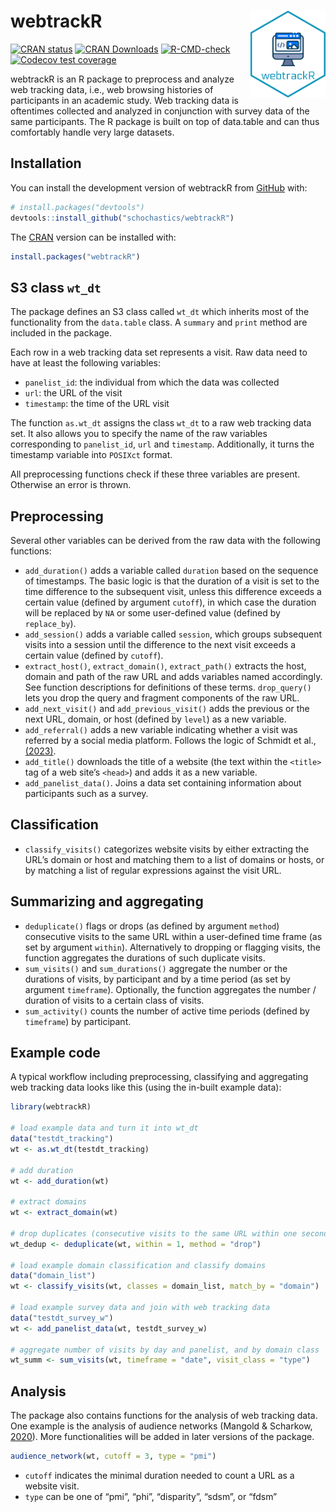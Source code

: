 
<!-- README.md is generated from README.Rmd. Please edit that file -->

# webtrackR <img src="man/figures/logo.png" width="120px" align="right"/>

<!-- badges: start -->

[![CRAN
status](https://www.r-pkg.org/badges/version/webtrackR)](https://CRAN.R-project.org/package=webtrackR)
[![CRAN
Downloads](http://cranlogs.r-pkg.org/badges/webtrackR)](https://CRAN.R-project.org/package=webtrackR)
[![R-CMD-check](https://github.com/schochastics/webtrackR/actions/workflows/R-CMD-check.yaml/badge.svg)](https://github.com/schochastics/webtrackR/actions/workflows/R-CMD-check.yaml)
[![Codecov test
coverage](https://codecov.io/gh/schochastics/webtrackR/branch/main/graph/badge.svg)](https://app.codecov.io/gh/schochastics/webtrackR?branch=main)
<!-- badges: end -->

webtrackR is an R package to preprocess and analyze web tracking data,
i.e., web browsing histories of participants in an academic study. Web
tracking data is oftentimes collected and analyzed in conjunction with
survey data of the same participants. The R package is built on top of
data.table and can thus comfortably handle very large datasets.

## Installation

You can install the development version of webtrackR from
[GitHub](https://github.com/) with:

``` r
# install.packages("devtools")
devtools::install_github("schochastics/webtrackR")
```

The [CRAN](https://cran.r-project.org/web/packages/webtrackR/index.html)
version can be installed with:

``` r
install.packages("webtrackR")
```

## S3 class `wt_dt`

The package defines an S3 class called `wt_dt` which inherits most of
the functionality from the `data.table` class. A `summary` and `print`
method are included in the package.

Each row in a web tracking data set represents a visit. Raw data need to
have at least the following variables:

- `panelist_id`: the individual from which the data was collected
- `url`: the URL of the visit
- `timestamp`: the time of the URL visit

The function `as.wt_dt` assigns the class `wt_dt` to a raw web tracking
data set. It also allows you to specify the name of the raw variables
corresponding to `panelist_id`, `url` and `timestamp`. Additionally, it
turns the timestamp variable into `POSIXct` format.

All preprocessing functions check if these three variables are present.
Otherwise an error is thrown.

## Preprocessing

Several other variables can be derived from the raw data with the
following functions:

- `add_duration()` adds a variable called `duration` based on the
  sequence of timestamps. The basic logic is that the duration of a
  visit is set to the time difference to the subsequent visit, unless
  this difference exceeds a certain value (defined by argument
  `cutoff`), in which case the duration will be replaced by `NA` or some
  user-defined value (defined by `replace_by`).
- `add_session()` adds a variable called `session`, which groups
  subsequent visits into a session until the difference to the next
  visit exceeds a certain value (defined by `cutoff`).
- `extract_host()`, `extract_domain()`, `extract_path()` extracts the
  host, domain and path of the raw URL and adds variables named
  accordingly. See function descriptions for definitions of these terms.
  `drop_query()` lets you drop the query and fragment components of the
  raw URL.
- `add_next_visit()` and `add_previous_visit()` adds the previous or the
  next URL, domain, or host (defined by `level`) as a new variable.
- `add_referral()` adds a new variable indicating whether a visit was
  referred by a social media platform. Follows the logic of Schmidt et
  al., [(2023)](https://doi.org/10.31235/osf.io/cks68).
- `add_title()` downloads the title of a website (the text within the
  `<title>` tag of a web site’s `<head>`) and adds it as a new variable.
- `add_panelist_data()`. Joins a data set containing information about
  participants such as a survey.

## Classification

- `classify_visits()` categorizes website visits by either extracting
  the URL’s domain or host and matching them to a list of domains or
  hosts, or by matching a list of regular expressions against the visit
  URL.

## Summarizing and aggregating

- `deduplicate()` flags or drops (as defined by argument `method`)
  consecutive visits to the same URL within a user-defined time frame
  (as set by argument `within`). Alternatively to dropping or flagging
  visits, the function aggregates the durations of such duplicate
  visits.
- `sum_visits()` and `sum_durations()` aggregate the number or the
  durations of visits, by participant and by a time period (as set by
  argument `timeframe`). Optionally, the function aggregates the number
  / duration of visits to a certain class of visits.
- `sum_activity()` counts the number of active time periods (defined by
  `timeframe`) by participant.

## Example code

A typical workflow including preprocessing, classifying and aggregating
web tracking data looks like this (using the in-built example data):

``` r
library(webtrackR)

# load example data and turn it into wt_dt
data("testdt_tracking")
wt <- as.wt_dt(testdt_tracking)

# add duration
wt <- add_duration(wt)

# extract domains
wt <- extract_domain(wt)

# drop duplicates (consecutive visits to the same URL within one second)
wt_dedup <- deduplicate(wt, within = 1, method = "drop")

# load example domain classification and classify domains
data("domain_list")
wt <- classify_visits(wt, classes = domain_list, match_by = "domain")

# load example survey data and join with web tracking data
data("testdt_survey_w")
wt <- add_panelist_data(wt, testdt_survey_w)

# aggregate number of visits by day and panelist, and by domain class
wt_summ <- sum_visits(wt, timeframe = "date", visit_class = "type")
```

## Analysis

The package also contains functions for the analysis of web tracking
data. One example is the analysis of audience networks (Mangold &
Scharkow, [2020](https://doi.org/10.1080/19312458.2020.1724274)). More
functionalities will be added in later versions of the package.

``` r
audience_network(wt, cutoff = 3, type = "pmi")
```

- `cutoff` indicates the minimal duration needed to count a URL as a
  website visit.
- `type` can be one of “pmi”, “phi”, “disparity”, “sdsm”, or “fdsm”

<!-- ### Ideology
&#10;Top 500 Bakshy scores are available in the package
&#10;``` r
data("bakshy")
``` -->
